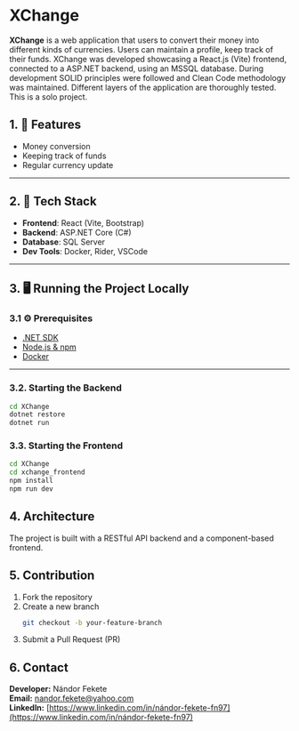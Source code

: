 # XChange

**XChange** is a web application that users to convert their money into different kinds of currencies. Users can maintain a profile, keep track of their funds. XChange was developed showcasing a React.js (Vite) frontend, connected to a ASP.NET backend, using an MSSQL database. During development SOLID principles were followed and Clean Code methodology was maintained. Different layers of the application are thoroughly tested. This is a solo project.

## 1. 🚀 Features

- Money conversion 
- Keeping track of funds
- Regular currency update

---

## 2. 🧱 Tech Stack

- **Frontend**: React (Vite, Bootstrap)
- **Backend**: ASP.NET Core (C#)
- **Database**: SQL Server
- **Dev Tools**: Docker, Rider, VSCode

---

## 3. 🖥️ Running the Project Locally

### 3.1 ⚙️ Prerequisites

- [.NET SDK](https://dotnet.microsoft.com/en-us/download)
- [Node.js & npm](https://nodejs.org/)
- [Docker](https://www.docker.com/)

---

### 3.2. Starting the Backend

```bash
cd XChange
dotnet restore
dotnet run
```

### 3.3. Starting the Frontend
```bash
cd XChange
cd xchange_frontend
npm install
npm run dev
```

## 4. Architecture
The project is built with a RESTful API backend and a component-based frontend.

## 5. Contribution

1. Fork the repository  
2. Create a new branch  
   ```bash
   git checkout -b your-feature-branch
   ```
3. Submit a Pull Request (PR)

## 6. Contact
**Developer:** Nándor Fekete  
**Email:** [nandor.fekete@yahoo.com](mailto:nandor.fekete@yahoo.com)  
**LinkedIn:** [https://www.linkedin.com/in/nándor-fekete-fn97](https://www.linkedin.com/in/nándor-fekete-fn97)
